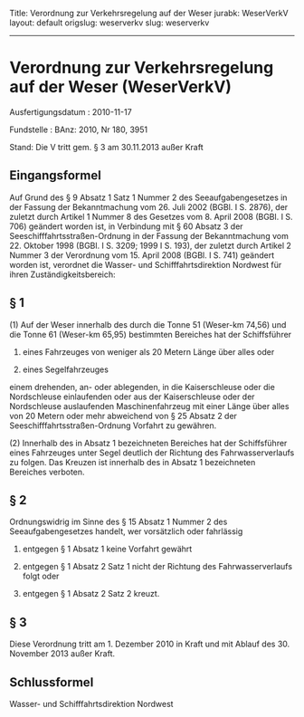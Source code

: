 Title: Verordnung zur Verkehrsregelung auf der Weser
jurabk: WeserVerkV
layout: default
origslug: weserverkv
slug: weserverkv

---

# Verordnung zur Verkehrsregelung auf der Weser (WeserVerkV)

Ausfertigungsdatum
:   2010-11-17

Fundstelle
:   BAnz: 2010, Nr 180, 3951

Stand: Die V tritt gem. § 3 am 30.11.2013 außer Kraft

## Eingangsformel

Auf Grund des § 9 Absatz 1 Satz 1 Nummer 2 des Seeaufgabengesetzes in
der Fassung der Bekanntmachung vom 26. Juli 2002 (BGBl. I S. 2876),
der zuletzt durch Artikel 1 Nummer 8 des Gesetzes vom 8. April 2008
(BGBl. I S. 706) geändert worden ist, in Verbindung mit § 60 Absatz 3
der Seeschifffahrtsstraßen-Ordnung in der Fassung der Bekanntmachung
vom 22. Oktober 1998 (BGBl. I S. 3209; 1999 I S. 193), der zuletzt
durch Artikel 2 Nummer 3 der Verordnung vom 15. April 2008 (BGBl. I S.
741) geändert worden ist, verordnet die Wasser- und
Schifffahrtsdirektion Nordwest für ihren Zuständigkeitsbereich:


## § 1

(1) Auf der Weser innerhalb des durch die Tonne 51 (Weser-km 74,56)
und die Tonne 61 (Weser-km 65,95) bestimmten Bereiches hat der
Schiffsführer

1.  eines Fahrzeuges von weniger als 20 Metern Länge über alles oder


2.  eines Segelfahrzeuges



einem drehenden, an- oder ablegenden, in die Kaiserschleuse oder die
Nordschleuse einlaufenden oder aus der Kaiserschleuse oder der
Nordschleuse auslaufenden Maschinenfahrzeug mit einer Länge über alles
von 20 Metern oder mehr abweichend von § 25 Absatz 2 der
Seeschifffahrtsstraßen-Ordnung Vorfahrt zu gewähren.

(2) Innerhalb des in Absatz 1 bezeichneten Bereiches hat der
Schiffsführer eines Fahrzeuges unter Segel deutlich der Richtung des
Fahrwasserverlaufs zu folgen. Das Kreuzen ist innerhalb des in Absatz
1 bezeichneten Bereiches verboten.


## § 2

Ordnungswidrig im Sinne des § 15 Absatz 1 Nummer 2 des
Seeaufgabengesetzes handelt, wer vorsätzlich oder fahrlässig

1.  entgegen § 1 Absatz 1 keine Vorfahrt gewährt


2.  entgegen § 1 Absatz 2 Satz 1 nicht der Richtung des Fahrwasserverlaufs
    folgt oder


3.  entgegen § 1 Absatz 2 Satz 2 kreuzt.





## § 3

Diese Verordnung tritt am 1. Dezember 2010 in Kraft und mit Ablauf des
30\. November 2013 außer Kraft.


## Schlussformel

Wasser- und Schifffahrtsdirektion Nordwest

